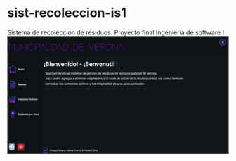 # sist-recoleccion-is1
Sistema de recolección de residuos. Proyecto final Ingeniería de software I
![](https://github.com/gipage/sist-recoleccion-is1/blob/main/Captura1.PNG)
